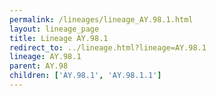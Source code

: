 ```yaml
---
permalink: /lineages/lineage_AY.98.1.html
layout: lineage_page
title: Lineage AY.98.1
redirect_to: ../lineage.html?lineage=AY.98.1
lineage: AY.98.1
parent: AY.98
children: ['AY.98.1', 'AY.98.1.1']
---
```

